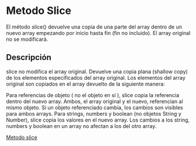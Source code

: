 # Metodo Slice

El método slice() devuelve una copia de una parte del array dentro de un nuevo array empezando por inicio hasta fin (fin no incluido). El array original no se modificará.

## Descripción
slice no modifica el array original. Devuelve una copia plana (shallow copy) de los elementos especificados del array original. Los elementos del array original son copiados en el array devuelto de la siguiente manera:

Para referencias de objeto ( no el objeto en sí ), slice copia la referencia dentro del nuevo array. Ambos, el array original y el nuevo, referencian al mismo objeto. Si un objeto referenciado cambia, los cambios son visibles para ambos arrays.
Para strings, numbers y boolean (no objetos String y Number), slice copia los valores en el nuevo array. Los cambios a los string, numbers y boolean en un array no afectan a los del otro array.

[Metodo slice](https://carlosazaustre.com/manejando-la-asincronia-en-javascript/)